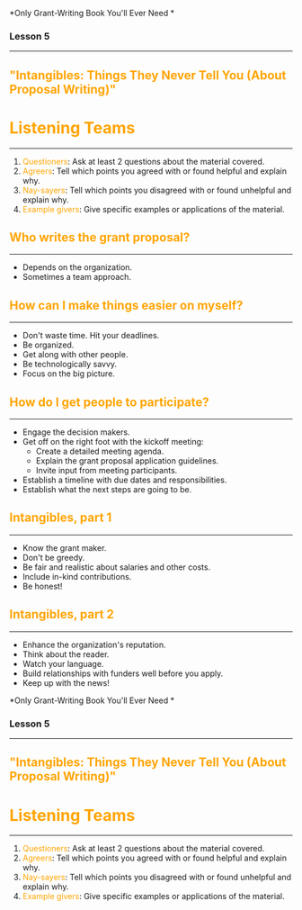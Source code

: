 *Only Grant-Writing Book You'll Ever Need *

### Lesson 5

---

## <span style="color: orange;">"Intangibles: Things They Never Tell You (About Proposal Writing)"</span>


# <span style="color: orange;">Listening Teams</span>
<hr />

1. <span style="color: orange;">Questioners</span>: Ask at least 2 questions about the material covered.
2. <span style="color: orange;">Agreers</span>: Tell which points you agreed with or found helpful and explain why.
3. <span style="color: orange;">Nay-sayers</span>: Tell which points you disagreed with or found unhelpful and explain why.
4. <span style="color: orange;">Example givers</span>: Give specific examples or applications of the material.



## <span style="color: orange;">Who writes the grant proposal?</span>

---

* Depends on the organization.
* Sometimes a team approach.



## <span style="color: orange;">How can I make things easier on myself?</span>

---

* Don't waste time. Hit your deadlines.  <!-- .element: class="fragment" data-fragment-index="1" -->
* Be organized.  <!-- .element: class="fragment" data-fragment-index="2" -->
* Get along with other people.  <!-- .element: class="fragment" data-fragment-index="3" -->
* Be technologically savvy.  <!-- .element: class="fragment" data-fragment-index="4" -->
* Focus on the big picture.  <!-- .element: class="fragment" data-fragment-index="5" -->



## <span style="color: orange;">How do I get people to participate?</span>

---

* Engage the decision makers. <!-- .element: class="fragment" data-fragment-index="1" -->
* Get off on the right foot with the kickoff meeting: <!-- .element: class="fragment" data-fragment-index="2" -->
	* Create a detailed meeting agenda. <!-- .element: class="fragment" data-fragment-index="3" -->
	*  Explain the grant proposal application guidelines. <!-- .element: class="fragment" data-fragment-index="4" -->
	*  Invite input from meeting participants. <!-- .element: class="fragment" data-fragment-index="5" -->
*  Establish a timeline with due dates and responsibilities. <!-- .element: class="fragment" data-fragment-index="6" -->
*  Establish what the next steps are going to be. <!-- .element: class="fragment" data-fragment-index="7" -->



## <span style="color: orange;">Intangibles, part 1</span>

---

* Know the grant maker. <!-- .element: class="fragment" data-fragment-index="1" -->
* Don't be greedy. <!-- .element: class="fragment" data-fragment-index="2" -->
* Be fair and realistic about salaries and other costs. <!-- .element: class="fragment" data-fragment-index="3" -->
* Include in-kind contributions. <!-- .element: class="fragment" data-fragment-index="4" -->
* Be honest! <!-- .element: class="fragment" data-fragment-index="5" -->



## <span style="color: orange;">Intangibles, part 2</span>

---

* Enhance the organization's reputation.  <!-- .element: class="fragment" data-fragment-index="1" -->
* Think about the reader.  <!-- .element: class="fragment" data-fragment-index="2" -->
* Watch your language.  <!-- .element: class="fragment" data-fragment-index="3" -->
* Build relationships with funders well before you apply.  <!-- .element: class="fragment" data-fragment-index="4" -->
* Keep up with the news!  <!-- .element: class="fragment" data-fragment-index="5" -->



*Only Grant-Writing Book You'll Ever Need *

### Lesson 5

---

## <span style="color: orange;">"Intangibles: Things They Never Tell You (About Proposal Writing)"</span>


# <span style="color: orange;">Listening Teams</span>
<hr />

1. <span style="color: orange;">Questioners</span>: Ask at least 2 questions about the material covered.
2. <span style="color: orange;">Agreers</span>: Tell which points you agreed with or found helpful and explain why.
3. <span style="color: orange;">Nay-sayers</span>: Tell which points you disagreed with or found unhelpful and explain why.
4. <span style="color: orange;">Example givers</span>: Give specific examples or applications of the material.